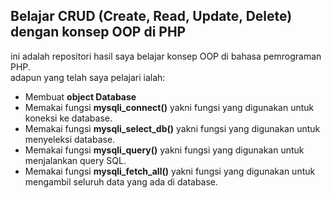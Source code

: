 ## Belajar CRUD (Create, Read, Update, Delete) dengan konsep OOP di PHP

ini adalah repositori hasil saya belajar konsep OOP di bahasa pemrograman PHP.  
adapun yang telah saya pelajari ialah:  
- Membuat **object Database**  
- Memakai fungsi **mysqli_connect()** yakni fungsi yang digunakan untuk koneksi ke database.  
- Memakai fungsi **mysqli_select_db()** yakni fungsi yang digunakan untuk menyeleksi database.  
- Memakai fungsi **mysqli_query()** yakni fungsi yang digunakan untuk menjalankan query SQL.  
- Memakai fungsi **mysqli_fetch_all()** yakni fungsi yang digunakan untuk mengambil seluruh data yang ada di database.
